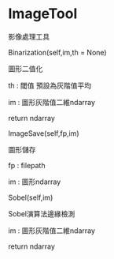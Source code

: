 # ImageTool
影像處理工具



Binarization(self,im,th = None)

圖形二值化 

th : 閾值 預設為灰階值平均

im : 圖形灰階值二維ndarray

return ndarray

ImageSave(self,fp,im)

圖形儲存

fp : filepath

im : 圖形ndarray

Sobel(self,im)

Sobel演算法邊緣檢測

im : 圖形灰階值二維ndarray

return ndarray